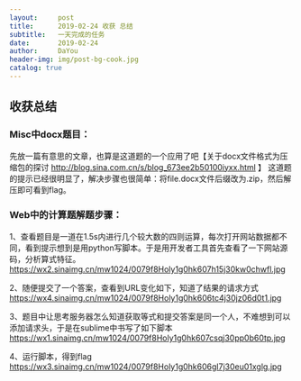 ```yaml
---
layout:     post
title:      2019-02-24 收获 总结
subtitle:   一天完成的任务
date:       2019-02-24
author:     DaYou
header-img: img/post-bg-cook.jpg
catalog: true
---
```





## 收获总结

### Misc中docx题目：
先放一篇有意思的文章，也算是这道题的一个应用了吧【关于docx文件格式为压缩包的探讨 http://blog.sina.com.cn/s/blog_673ee2b50100iyxx.html 】
这道题的提示已经很明显了，解决步骤也很简单：将file.docx文件后缀改为.zip，然后解压即可看到flag。


### Web中的计算题解题步骤：
1、查看题目是一道在1.5s内进行几个较大数的四则运算，每次打开网站数据都不同，看到提示想到是用python写脚本。于是用开发者工具首先查看了一下网站源码，分析算式特征。
https://wx2.sinaimg.cn/mw1024/0079f8Holy1g0hk607h15j30kw0chwfl.jpg 

2、随便提交了一个答案，查看到URL变化如下，知道了结果的请求方式
https://wx4.sinaimg.cn/mw1024/0079f8Holy1g0hk606tc4j30jz06d0t1.jpg 

3、题目中让思考服务器怎么知道获取等式和提交答案是同一个人，不难想到可以添加请求头，于是在sublime中书写了如下脚本
https://wx1.sinaimg.cn/mw1024/0079f8Holy1g0hk607csqj30pp0b60tp.jpg 

4、运行脚本，得到flag
https://wx3.sinaimg.cn/mw1024/0079f8Holy1g0hk606gl7j30eu01xglg.jpg 

